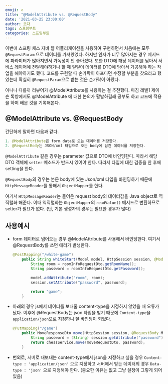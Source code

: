 ```yaml
---
emoji: ✊
title: "@ModelAttribute vs. @RequestBody"
date: '2021-03-25 23:00:00'
author: 코다
tags: 스프링부트
categories: 스프링부트
---
```


이번에 스프링 체스 자바 웹 어플리케이션을 사용하여 구현하면서 처음에는 모두 `@RequestParam` 으로 데이터를 가져왔었다. 하지만 인자가 너무 많아지는 경우 메서드에 파라미터가 많아지면서 가독성이 안 좋아졌다. 또한 DTO에 해당 데이터를 담아서 서비스 레이어에 전달해야하거나 할 때 일일이 데이터를 DTO에 담아서 가공해야 하는 작업을 해야하기도 했다. 코드를 구현할 때 손가락이 아프다면 수정할 부분을 찾으라고 했었는데 확실히 `@RequestParam`으로 받는 것은 손가락이 아팠다. <br>

아니나 다를까 리뷰어가 @ModelAttribute를 사용하는 걸 추천했다. 마침 레벨1 제이슨 톡방에서도 @ModelAttribute 에 대한 논의가 활발하길래 공부도 하고 코드에 적용을 하며 배운 것을 기록해본다. 

## @ModelAttribute vs. @RequestBody

간단하게 말하면 다음과 같다.

```java
1. @ModelAttribute은 form data로 오는 데이터를 저장한다. 
2. @RequestBody는 JSON/xml 타입으로 오는 body에 담긴 데이터를 저장한다.
```

`@ModelAttribute` 같은 경우는 parameter 값으로 DTO에 바인딩한다. 따라서 해당 DTO 객체에 `setter` 메소드가 반드시 있어야 한다. 따라서 타입에 대한 검증을 한 후에 setting을 한다. 

`@RequestBody`의 경우는 본문 body에 있는 Json/xml 타입을 바인딩하기 때문에 `HttpMessageReader`를 통해서 `ObjectMapper`를 한다. 

여기서 `HttpMessageReader`는 들어온 request body의 데이터값을 Java object로 역직렬화 해준다. 이때 역직렬화는 `ObjectMapper`의 `readValue()` 메서드로 변환하므로 setter가 필요가 없다. (단, 기본 생성자의 경우는 필요한 경우가 많다) 

## 사용예시

- form 데이터로 넘어오는 경우 @ModelAttribute를 사용해서 바인딩한다. 여기서 @RequestBody를 쓰면 에러가 발생한다.

    ```java
    @PostMapping("/white-game")
        public String whiteStart(Model model, HttpSession session, @ModelAttribute RoomInfoRequestDto roomInfoRequestDto) {
            String room = roomInfoRequestDto.getRoomName();
            String password = roomInfoRequestDto.getPassword();

            model.addAttribute("room", room);
            session.setAttribute("password", password);

            return "game";
        }
    ```

- 아래의 경우 js에서 데이터를 보내줄 content-type을 지정하지 않았을 때 오류가 났다. 이후에 @RequestBody는 json 타입을 받기 때문에 `Content-type`을  `application/json`으로 지정하니 잘 바인딩이 되었다.

    ```java
    @PutMapping("/game")
        public MoveResponseDto move(HttpSession session, @RequestBody MoveRequestDto moveRequestDto) {
            String password = (String) session.getAttribute("password");
            return chessService.move(moveRequestDto, password);
        }
    ```

- 번외로, 서버로 내보내는 content-type에서 json을 지정하고 싶을 경우 `Content-type : 'application/json'` 으로 지정하고 서버에서 받는 데이터의 경우 `Data-type : 'json'` 으로 지정해야 한다. (중요한 이유는 없고 그냥 설정이 그렇게 되어 있음)


```toc
```